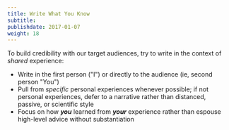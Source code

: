 ```yaml
---
title: Write What You Know
subtitle:
publishdate: 2017-01-07
weight: 18
---
```


To build credibility with our target audiences, try to write in the context of *shared* experience:

* Write in the first person ("I") or directly to the audience (ie, second person "You")
* Pull from *specific* personal experiences whenever possible; if not personal experiences, defer to a narrative rather than distanced, passive, or scientific style
* Focus on how ***you*** learned from ***your*** experience rather than espouse high-level advice without substantiation